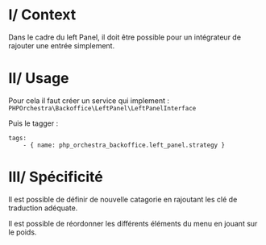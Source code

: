 # I/ Context

Dans le cadre du left Panel, il doit être possible pour un intégrateur de rajouter une entrée simplement.

# II/ Usage

Pour cela il faut créer un service qui implement : `PHPOrchestra\Backoffice\LeftPanel\LeftPanelInterface`

Puis le tagger : 
    
    tags:
        - { name: php_orchestra_backoffice.left_panel.strategy }

# III/ Spécificité

Il est possible de définir de nouvelle catagorie en rajoutant les clé de traduction adéquate.

Il est possible de réordonner les différents éléments du menu en jouant sur le poids.
